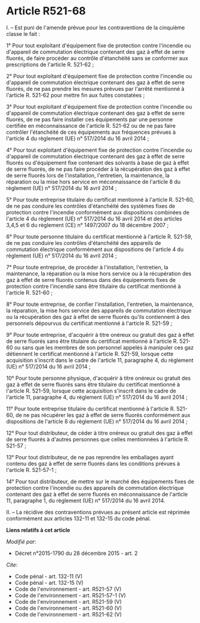 # Article R521-68

I. – Est puni de l'amende prévue pour les contraventions de la cinquième classe le fait : 

1° Pour tout exploitant d'équipement fixe de protection contre l'incendie ou d'appareil de commutation électrique contenant
des gaz à effet de serre fluorés, de faire procéder au contrôle d'étanchéité sans se conformer aux prescriptions de l'article
R. 521-62 ; 

2° Pour tout exploitant d'équipement fixe de protection contre l'incendie ou d'appareil de commutation électrique contenant
des gaz à effet de serre fluorés, de ne pas prendre les mesures prévues par l'arrêté mentionné à l'article R. 521-62 pour
mettre fin aux fuites constatées ; 

3° Pour tout exploitant d'équipement fixe de protection contre l'incendie ou d'appareil de commutation électrique contenant
des gaz à effet de serre fluorés, de ne pas faire installer ces équipements par une personne certifiée en méconnaissance de
l'article R. 521-62 ou de ne pas faire contrôler l'étanchéité de ces équipements aux fréquences prévues à l'article 4 du
règlement (UE) n° 517/2014 du 16 avril 2014 ; 

4° Pour tout exploitant d'équipement fixe de protection contre l'incendie ou d'appareil de commutation électrique contenant
des gaz à effet de serre fluorés ou d'équipement fixe contenant des solvants à base de gaz à effet de serre fluorés, de ne
pas faire procéder à la récupération des gaz à effet de serre fluorés lors de l'installation, l'entretien, la maintenance, la
réparation ou la mise hors service en méconnaissance de l'article 8 du règlement (UE) n° 517/2014 du 16 avril 2014 ; 

5° Pour toute entreprise titulaire du certificat mentionné à l'article R. 521-60, de ne pas conduire les contrôles
d'étanchéité des systèmes fixes de protection contre l'incendie conformément aux dispositions combinées de l'article 4 du
règlement (UE) n° 517/2014 du 16 avril 2014 et des articles 3,4,5 et 6 du règlement (CE) n° 1497/2007 du 18 décembre 2007 ; 

6° Pour toute personne titulaire du certificat mentionné à l'article R. 521-59, de ne pas conduire les contrôles d'étanchéité
des appareils de commutation électrique conformément aux dispositions de l'article 4 du règlement (UE) n° 517/2014 du 16
avril 2014 ; 

7° Pour toute entreprise, de procéder à l'installation, l'entretien, la maintenance, la réparation ou la mise hors service ou
à la récupération des gaz à effet de serre fluorés contenus dans des équipements fixes de protection contre l'incendie sans
être titulaire du certificat mentionné à l'article R. 521-60 ; 

8° Pour toute entreprise, de confier l'installation, l'entretien, la maintenance, la réparation, la mise hors service des
appareils de commutation électrique ou la récupération des gaz à effet de serre fluorés qu'ils contiennent à des personnels
dépourvus du certificat mentionné à l'article R. 521-59 ; 

9° Pour toute entreprise, d'acquérir à titre onéreux ou gratuit des gaz à effet de serre fluorés sans être titulaire du
certificat mentionné à l'article R. 521-60 ou sans que les membres de son personnel appelés à manipuler ces gaz détiennent le
certificat mentionné à l'article R. 521-59, lorsque cette acquisition s'inscrit dans le cadre de l'article 11, paragraphe 4,
du règlement (UE) n° 517/2014 du 16 avril 2014 ; 

10° Pour toute personne physique, d'acquérir à titre onéreux ou gratuit des gaz à effet de serre fluorés sans être titulaire
du certificat mentionné à l'article R. 521-59, lorsque cette acquisition s'inscrit dans le cadre de l'article 11, paragraphe
4, du règlement (UE) n° 517/2014 du 16 avril 2014 ; 

11° Pour toute entreprise titulaire du certificat mentionné à l'article R. 521-60, de ne pas récupérer les gaz à effet de
serre fluorés conformément aux dispositions de l'article 8 du règlement (UE) n° 517/2014 du 16 avril 2014 ; 

12° Pour tout distributeur, de céder à titre onéreux ou gratuit des gaz à effet de serre fluorés à d'autres personnes que
celles mentionnées à l'article R. 521-57 ; 

13° Pour tout distributeur, de ne pas reprendre les emballages ayant contenu des gaz à effet de serre fluorés dans les
conditions prévues à l'article R. 521-57-1 ; 

14° Pour tout distributeur, de mettre sur le marché des équipements fixes de protection contre l'incendie ou des appareils de
commutation électrique contenant des gaz à effet de serre fluorés en méconnaissance de l'article 11, paragraphe 1, du
règlement (UE) n° 517/2014 du 16 avril 2014. 

II. – La récidive des contraventions prévues au présent article est réprimée conformément aux articles 132-11 et 132-15 du
code pénal.

**Liens relatifs à cet article**

_Modifié par_:

  - Décret n°2015-1790 du 28 décembre 2015 - art. 2

_Cite_:

  - Code pénal - art. 132-11 (V)
  - Code pénal - art. 132-15 (V)
  - Code de l'environnement - art. R521-57 (V)
  - Code de l'environnement - art. R521-57-1 (V)
  - Code de l'environnement - art. R521-59 (V)
  - Code de l'environnement - art. R521-60 (V)
  - Code de l'environnement - art. R521-62 (V)
